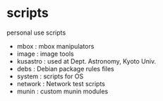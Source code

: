 scripts
=======

personal use scripts

* mbox : mbox manipulators
* image : image tools
* kusastro : used at Dept. Astronomy, Kyoto Univ.
* debs : Debian package rules files
* system : scripts for OS
* network : Network test scripts
* munin : custom munin modules

